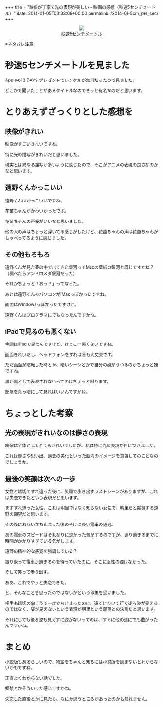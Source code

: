 +++
title = "映像が丁寧で光の表現が美しい – 映画の感想（秒速5センチメートル）"
date: 2014-01-05T03:33:09+00:00
permalink: /2014-01-5cm_per_sec/
+++
<div style="text-align: center;">
  <a href="http://www.amazon.co.jp/gp/product/B000QXD9S6/ref=as_li_ss_il?ie=UTF8&#038;camp=247&#038;creative=7399&#038;creativeASIN=B000QXD9S6&#038;linkCode=as2&#038;tag=5000164-22"><img border="0" src="http://ws-fe.amazon-adsystem.com/widgets/q?_encoding=UTF8&#038;ASIN=B000QXD9S6&#038;Format=_SL160_&#038;ID=AsinImage&#038;MarketPlace=JP&#038;ServiceVersion=20070822&#038;WS=1&#038;tag=5000164-22" /><br /><span>秒速5センチメートル</span></a><img src="http://ir-jp.amazon-adsystem.com/e/ir?t=5000164-22&#038;l=as2&#038;o=9&#038;a=B000QXD9S6" width="1" height="1" border="0" alt="" style="border:none !important; margin:0px !important;" />
</div>

※ネタバレ注意

# 秒速5センチメートルを見ました

Appleの12 DAYS プレゼントでレンタルが無料だったので見ました。
  
どこかで聞いたことがあるタイトルなのできっと有名なのだと思います。

# とりあえずざっくりとした感想を

## 映像がきれい

映像がすごいきれいですね。
  
特に光の描写がきれいだと思いました。
  
現実とは異なる描写が多いように感じたので、そこがアニメの表現の良さなのかなと思います。

## 遠野くんかっこいい

遠野くんはかっこいいですね。
  
花苗ちゃんがかわいかったです。
  
花苗ちゃんの声優がいいなと思いました。
  
他の人の声はちょっと浮いてる感じがしたけど、花苗ちゃんの声は花苗ちゃんがしゃべってるように感じました。

## その他もろもろ

遠野くんが見た夢の中で出てきた銀河ってMacの壁紙の銀河と同じですかね？（調べたらアンドロメダ銀河だった）
  
それがちょっと「おっ？」ってなった。
  
あとは遠野くんのパソコンがiMacっぽかったですね。
  
画面はWindowsっぽかったですけど。
  
遠野くんはプログラマにでもなったんですかね。 

## iPadで見るのも悪くない

今回はiPadで見たんですけど、けっこー悪くないですね。
  
画面きれいだし、ヘッドフォンをすれば音も大丈夫です。
  
ただ画面が暗転した時とか、暗いシーンとかで自分の顔がうつるのがちょっと嫌ですね。
  
黒が黒として表現されないってのはちょっと困ります。
  
部屋を真っ暗にして見ればいいんですかね。

# ちょっとした考察

## 光の表現がきれいなのは儚さの表現

映像は全体としてとてもきれいでしたが、私は特に光の表現が目につきました。
  
これは儚さや思い出、過去の美化といった脳内のイメージを意識してのことなのでしょうか。

## 最後の笑顔は次への一歩

女性と踏切ですれ違った後に、笑顔で歩き出すラストシーンがありますが、これは失恋できたという表現だと思います。
  
まずすれ違った女性、これは明里ではなく知らない女性で、明里だと期待する遠野の願望だと思います。
  
その後にお互い立ち止まった後のやけに長い電車の通過。
  
あの電車のスピードはそれなりに速かった気がするのですが、通り過ぎるまでに時間がかかりすぎている気がします。
  
遠野の精神的な感覚を強調している？
  
振り返って電車が過ぎるのを待っていたのに、そこに女性の姿はなかった。
  
そして笑って歩き出す。
  
ああ、これでやっと失恋できた。
  
と、そんなことを思ったのではないかという印象を受けました。
  
相手も踏切の向こうで一度立ち止まったのに、遠くに歩いて行く後ろ姿が見えるのではなく、姿が見えないという表現が明里という願望との決別だと思います。
  
それにしても後ろ姿も見えずに姿がないってのは、すぐに他の道にでも曲がったんですかね。

# まとめ

小説版もあるらしいので、物語をちゃんと知るには小説版を読まないとわからないかもですね。
  
正直よくわからない話でした。
  
郷愁とかそういった感じですかね。
  
失恋した直後とかに見たら、なにか思うところがあったのかも知れません。